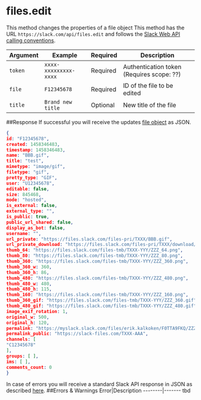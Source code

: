 # files.edit
This method changes the properties of a file object
This method has the URL `https://slack.com/api/files.edit` and follows the [Slack Web API calling conventions](https://api.slack.com/web#basics).

Argument|Example|Required|Description
--------|-------|--------|-----------
`token`|`xxxx-xxxxxxxxx-xxxx`|Required|Authentication token (Requires scope: ??)
`file`|`F12345678`|Required|ID of the file to be edited
`title`|`Brand new title`|Optional|New title of the file
##Response
If successful you will receive the updates [file object](https://api.slack.com/types/file) as JSON.

```json
{
id: "F12345678",
created: 1458346483,
timestamp: 1458346483,
name: "BBB.gif",
title: "test",
mimetype: "image/gif",
filetype: "gif",
pretty_type: "GIF",
user: "U12345678",
editable: false,
size: 845468,
mode: "hosted",
is_external: false,
external_type: "",
is_public: true,
public_url_shared: false,
display_as_bot: false,
username: "",
url_private: "https://files.slack.com/files-pri/TXXX/BBB.gif",
url_private_download: "https://files.slack.com/files-pri/TXXX/download/BBB.gif",
thumb_64: "https://files.slack.com/files-tmb/TXXX-YYY/ZZZ_64.png",
thumb_80: "https://files.slack.com/files-tmb/TXXX-YYY/ZZZ_80.png",
thumb_360: "https://files.slack.com/files-tmb/TXXX-YYY/ZZZ_360.png",
thumb_360_w: 360,
thumb_360_h: 86,
thumb_480: "https://files.slack.com/files-tmb/TXXX-YYY/ZZZ_480.png",
thumb_480_w: 480,
thumb_480_h: 115,
thumb_160: "https://files.slack.com/files-tmb/TXXX-YYY/ZZZ_160.png",
thumb_360_gif: "https://files.slack.com/files-tmb/TXXX-YYY/ZZZ_360.gif",
thumb_480_gif: "https://files.slack.com/files-tmb/TXXX-YYY/ZZZ_480.gif",
image_exif_rotation: 1,
original_w: 500,
original_h: 120,
permalink: "https://myslack.slack.com/files/erik.kalkoken/F0TTA9FKQ/ZZZ.gif",
permalink_public: "https://slack-files.com/TXXX-AAA",
channels: [
"C12345678"
],
groups: [ ],
ims: [ ],
comments_count: 0
}
```
In case of errors you will receive a standard Slack API response in JSON as described [here](https://api.slack.com/web#basics). 
##Errors & Warnings
Error|Description
--------|-------
tbd
